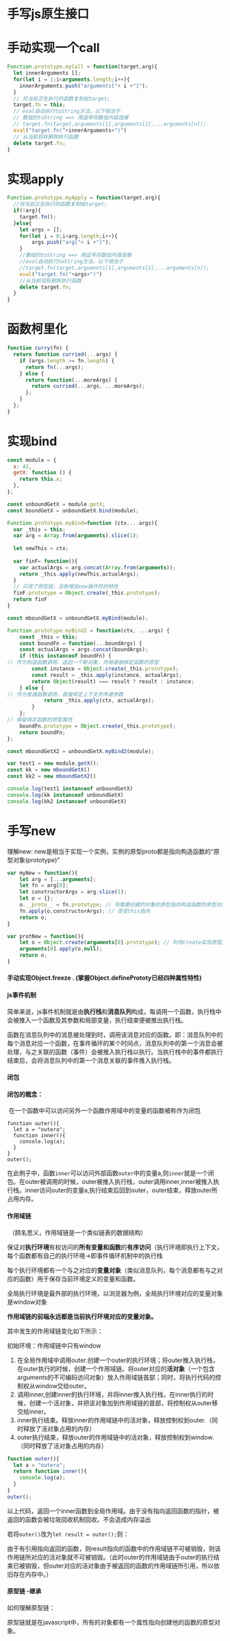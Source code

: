 # 手写js原生接口

# 手动实现一个call

```javascript
Function.prototype.myCall = function(target,arg){
  let innerArguments [];
  for(let i = 1;i<arguments.length;i++){
    innerArguments.push("arguments["+ i +"]");
  }
  // 将当前正在执行的函数复制给target;
  target.fn = this;
  // eval自动执行toString方法，以下相当于
  // 数组的toString ==> 用逗号将数组内容连接
  // target.fn(target,arguments[1],arguments[2],...arguments[n]);
  eval("target.fn("+innerArguments+")")
  // 从当前目标删除执行函数
  delete target.fn;
}
```

# 实现apply

```javascript
Function.prototype.myApply = function(target,arg){
  //将当前正在执行的函数复制给target;
  if(!arg){
    target.fn();
  }else{
    let args = [];
    for(let i = 0;i<arg.length;i++){
    	args.push("arg["+ i +"]");
  	}
   	//数组的toString ==> 用逗号将数组内容连接
   	//eval自动执行toString方法，以下相当于
    //target.fn(target,arguments[1],arguments[2],...arguments[n]);
   	eval("target.fn("+args+")")
   	//从当前目标删除执行函数
   	delete target.fn;
  }
}
```

# 函数柯里化

```javascript
function curry(fn) {
  return function curried(...args) {
    if (args.length >= fn.length) {
      return fn(...args);
    } else {
      return function(...moreArgs) {
        return curried(...args, ...moreArgs);
      };
    }
  };
}
```

# 实现bind

```javascript
const module = {
  x: 42,
  getX: function () {
    return this.x;
  },
};

const unboundGetX = module.getX;
const boundGetX = unboundGetX.bind(module);

Function.prototype.myBind=function (ctx,...args){
  var _this = this;
  var arg = Array.from(arguments).slice(1);
  
  let newThis = ctx;
  
  var finF= function(){
    var actualArgs = arg.concat(Array.from(arguments));
    return _this.apply(newThis,actualArgs);
  }
  // 只改了原型链，没有增加new操作符的特性
  finF.prototype = Object.create(_this.prototype);
  return finF
}

const mboundGetX = unboundGetX.myBind(module);

Function.prototype.myBind2 = function(ctx, ...args) {
    const _this = this;
    const boundFn = function(...boundArgs) {
    const actualArgs = args.concat(boundArgs);
    if (this instanceof boundFn) {
// 作为构造函数调用，返回一个新对象，并继承被绑定函数的原型
        const instance = Object.create(_this.prototype);
        const result = _this.apply(instance, actualArgs);
        return Object(result) === result ? result : instance;
    } else {
// 作为普通函数调用，直接绑定上下文并传递参数
            return _this.apply(ctx, actualArgs);
        }
    };
// 保留绑定函数的原型属性
    boundFn.prototype = Object.create(_this.prototype);
    return boundFn;
};

const mboundGetX2 = unboundGetX.myBind2(module);

var test1 = new module.getX();
const kk = new mboundGetX()
const kk2 = new mboundGetX2()

console.log(test1 instanceof unboundGetX)
console.log(kk instanceof unboundGetX)
console.log(kk2 instanceof unboundGetX)
```

# 手写new

理解new: new是相当于实现一个实例，实例的原型proto都是指向构造函数的“原型对象(prototype)”

```javascript
var myNew = function(){
    let arg = [...arguments];
    let fn = arg[0];
    let constructorArgs = arg.slice(1);
    let o = {};
    o.__proto__ = fn.prototype; // 将需要创建的对象的原型指向构造函数的原型对象。
    fn.apply(o,constructorArgs); // 改变this指向
    return o;
}
```

```javascript
var protNew = function(){
    let o = Object.create(arguments[0].prototype); // 利用create实现原型对象的改变
    arguments[0].apply(o,null);
    return o;
}
```

#### 手动实现Object.freeze . (掌握Object.definePrototy已经四种属性特性)

#### js事件机制

简单来说，js事件机制就是由**执行栈**和**消息队列**构成，每调用一个函数，执行栈中会被推入一个函数及其参数和局部变量，执行结束便被推出执行栈。

函数在消息队列中的消息被处理到时，调用该消息对应的函数。即：消息队列中的每个消息对应一个函数，在事件循环的某个时间点，消息队列中的第一个消息会被处理，与之关联的函数（事件）会被推入执行栈以执行。当执行栈中的事件都执行结束后，会将消息队列中的第一个消息关联的事件推入执行栈。

#### 闭包

#### 闭包的概念：

​	在一个函数中可以访问另外一个函数作用域中的变量的函数被称作为闭包

```other
function outer(){
  let a = "outera";
  function inner(){
    console.log(a);
  }
}
outer();
```

在此例子中，函数`inner`可以访问外部函数`outer`中的变量a,则`inner`就是一个闭包。在outer被调用的时候，outer被推入执行栈，outer调用inner,inner被推入执行栈。inner访问outer的变量a,执行结束后回到outer，outer结束，释放outer所占用内存。

#### 作用域链

​	（顾名思义，作用域链是一个类似链表的数据结构）

​	保证对**执行环境**有权访问的**所有变量和函数**的**有序访问**（执行环境即执行上下文，每个函数都有自己的执行环境->即事件循环机制中的执行栈

​	每个执行环境都有一个与之对应的**变量对象**（类似消息队列，每个消息都有与之对应的函数）用于保存当前环境定义的变量和函数。

​	全局执行环境是最外部的执行环境，以浏览器为例，全局执行环境对应的变量对象是window对象

**作用域链的前端永远都是当前执行环境对应的变量对象。**

其中发生的作用域链变化如下所示：

初始环境：作用域链中只有window

1. 在全局作用域中调用outer.创建一个outer的执行环境；将outer推入执行栈，在outer执行的时候，创建一个作用域链。将outer对应的**活对象**（一个包含arguments的不可编码访问对象）放入作用域链首部；同时，将执行代码的控制权从window交给outer。
2. 调用inner,创建inner的执行环境，并将inner推入执行栈，在inner执行的时候，创建一个活对象，并把该对象加到作用域链的首部，将控制权从outer移交给inner。
3. inner执行结束。释放inner的作用域链中的活对象，释放控制权到outer.（同时释放了活对象占用的内存）
4. outer执行结束，释放outer的作用域链中的活对象，释放控制权到window.（同时释放了活对象占用的内存）

```javascript
function outer(){
  let a = "outera";
  return function inner(){
    console.log(a);
  }
}
outer();
```

   以上代码，返回一个inner函数到全局作用域。由于没有指向返回函数的指针，被返回的函数会被垃圾回收机制回收。不会造成内存溢出

   若将`outer()`改为`let result = outer();`则：

   由于有引用指向返回的函数，则result指向的函数中的作用域链不可被销毁，则该作用链所对应的活对象就不可被销毁。（此时outer的作用域链由于outer的执行结束已被销毁，但outer对应的活对象由于被返回的函数的作用域链所引用，所以依旧存在内存中。）

#### 原型链 -继承

如何理解原型链：

​	原型链就是在javascript中，所有的对象都有一个属性指向创建他的函数的原型对象。

